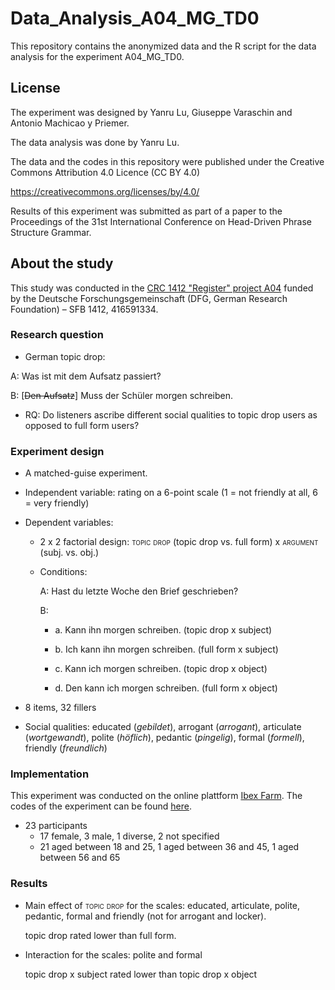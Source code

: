 # Data_Analysis_A04_MG_TD0

This repository contains the anonymized data and the R script for the data analysis for the experiment A04_MG_TD0.

## License
The experiment was designed by Yanru Lu, Giuseppe Varaschin and Antonio Machicao y Priemer.

The data analysis was done by Yanru Lu.

The data and the codes in this repository were published under the Creative Commons Attribution 4.0 Licence (CC BY 4.0)

https://creativecommons.org/licenses/by/4.0/

Results of this experiment was submitted as part of a paper to the Proceedings of the 31st International Conference on Head-Driven Phrase Structure Grammar.

## About the study
This study was conducted in the [CRC 1412 "Register" project A04](https://sfb1412.hu-berlin.de/projects/a04/) funded by the Deutsche Forschungsgemeinschaft (DFG, German Research Foundation) – SFB 1412, 416591334﻿﻿.

### Research question
* German topic drop:

A: Was ist mit dem Aufsatz passiert?

B: \[~~Den Aufsatz~~\] Muss der Schüler morgen schreiben.

* RQ: Do listeners ascribe different social qualities to topic drop users as opposed to full form users?

### Experiment design
* A matched-guise experiment.
* Independent variable: rating on a 6-point scale (1 = not friendly at all, 6 = very friendly)
* Dependent variables:
    + 2 x 2 factorial design: <span style="font-variant:small-caps;">topic drop</span> (topic drop vs. full form) x <span style="font-variant:small-caps;">argument</span> (subj. vs. obj.)
    + Conditions:
      
      A: Hast du letzte Woche den Brief geschrieben?

      B:
      - a. Kann ihn morgen schreiben. (topic drop x subject)

      - b. Ich kann ihn morgen schreiben. (full form x subject)

      - c. Kann ich morgen schreiben. (topic drop x object)

      - d. Den kann ich morgen schreiben. (full form x object)

* 8 items, 32 fillers
* Social qualities: educated (*gebildet*), arrogant (*arrogant*), articulate (*wortgewandt*), polite (*höflich*), pedantic (*pingelig*), formal (*formell*), friendly (*freundlich*)

### Implementation
This experiment was conducted on the online plattform [Ibex Farm](https://korpling.german.hu-berlin.de/ibex/). The codes of the experiment can be found [here](https://github.com/Lu-Yanru/Ibex_A04_MG_TD0).

* 23 participants
    + 17 female, 3 male, 1 diverse, 2 not specified
    + 21 aged between 18 and 25, 1 aged between 36 and 45, 1 aged between 56 and 65

### Results
* Main effect of <span style="font-variant:small-caps;">topic drop</span> for the scales: educated, articulate, polite, pedantic, formal and friendly (not for arrogant and locker).

  topic drop rated lower than full form.

* Interaction for the scales: polite and formal

  topic drop x subject rated lower than topic drop x object
